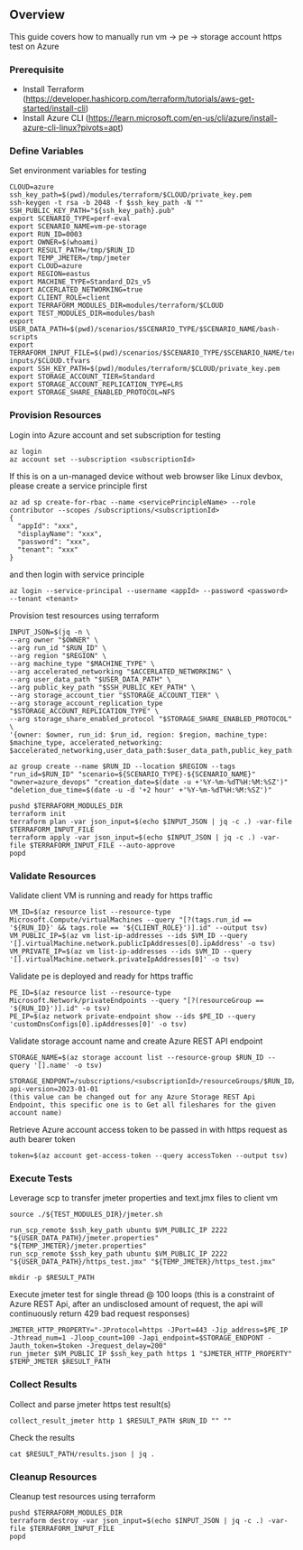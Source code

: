 ## Overview

This guide covers how to manually run vm -> pe -> storage account https test on Azure

### Prerequisite
* Install Terraform (https://developer.hashicorp.com/terraform/tutorials/aws-get-started/install-cli)
* Install Azure CLI (https://learn.microsoft.com/en-us/cli/azure/install-azure-cli-linux?pivots=apt)

### Define Variables
Set environment variables for testing
```
CLOUD=azure
ssh_key_path=$(pwd)/modules/terraform/$CLOUD/private_key.pem
ssh-keygen -t rsa -b 2048 -f $ssh_key_path -N ""
SSH_PUBLIC_KEY_PATH="${ssh_key_path}.pub"
export SCENARIO_TYPE=perf-eval
export SCENARIO_NAME=vm-pe-storage
export RUN_ID=0003
export OWNER=$(whoami)
export RESULT_PATH=/tmp/$RUN_ID
export TEMP_JMETER=/tmp/jmeter
export CLOUD=azure
export REGION=eastus
export MACHINE_TYPE=Standard_D2s_v5
export ACCERLATED_NETWORKING=true
export CLIENT_ROLE=client
export TERRAFORM_MODULES_DIR=modules/terraform/$CLOUD
export TEST_MODULES_DIR=modules/bash
export USER_DATA_PATH=$(pwd)/scenarios/$SCENARIO_TYPE/$SCENARIO_NAME/bash-scripts
export TERRAFORM_INPUT_FILE=$(pwd)/scenarios/$SCENARIO_TYPE/$SCENARIO_NAME/terraform-inputs/$CLOUD.tfvars
export SSH_KEY_PATH=$(pwd)/modules/terraform/$CLOUD/private_key.pem
export STORAGE_ACCOUNT_TIER=Standard
export STORAGE_ACCOUNT_REPLICATION_TYPE=LRS
export STORAGE_SHARE_ENABLED_PROTOCOL=NFS
```

### Provision Resources

Login into Azure account and set subscription for testing
```
az login
az account set --subscription <subscriptionId>
```

If this is on a un-managed device without web browser like Linux devbox, please create a service principle first
```
az ad sp create-for-rbac --name <servicePrincipleName> --role contributor --scopes /subscriptions/<subscriptionId>
{
  "appId": "xxx",
  "displayName": "xxx",
  "password": "xxx",
  "tenant": "xxx"
}
```

and then login with service principle
```
az login --service-principal --username <appId> --password <password> --tenant <tenant>
```

Provision test resources using terraform
```
INPUT_JSON=$(jq -n \
--arg owner "$OWNER" \
--arg run_id "$RUN_ID" \
--arg region "$REGION" \
--arg machine_type "$MACHINE_TYPE" \
--arg accelerated_networking "$ACCERLATED_NETWORKING" \
--arg user_data_path "$USER_DATA_PATH" \
--arg public_key_path "$SSH_PUBLIC_KEY_PATH" \
--arg storage_account_tier "$STORAGE_ACCOUNT_TIER" \
--arg storage_account_replication_type "$STORAGE_ACCOUNT_REPLICATION_TYPE" \
--arg storage_share_enabled_protocol "$STORAGE_SHARE_ENABLED_PROTOCOL" \
'{owner: $owner, run_id: $run_id, region: $region, machine_type: $machine_type, accelerated_networking: $accelerated_networking,user_data_path:$user_data_path,public_key_path:$public_key_path,storage_account_tier:$storage_account_tier,storage_account_replication_type:$storage_account_replication_type,storage_share_enabled_protocol:$storage_share_enabled_protocol}')
 
az group create --name $RUN_ID --location $REGION --tags "run_id=$RUN_ID" "scenario=${SCENARIO_TYPE}-${SCENARIO_NAME}" "owner=azure_devops" "creation_date=$(date -u +'%Y-%m-%dT%H:%M:%SZ')" "deletion_due_time=$(date -u -d '+2 hour' +'%Y-%m-%dT%H:%M:%SZ')"

pushd $TERRAFORM_MODULES_DIR
terraform init
terraform plan -var json_input=$(echo $INPUT_JSON | jq -c .) -var-file $TERRAFORM_INPUT_FILE
terraform apply -var json_input=$(echo $INPUT_JSON | jq -c .) -var-file $TERRAFORM_INPUT_FILE --auto-approve
popd
```

### Validate Resources
Validate client VM is running and ready for https traffic
```
VM_ID=$(az resource list --resource-type Microsoft.Compute/virtualMachines --query "[?(tags.run_id == '${RUN_ID}' && tags.role == '${CLIENT_ROLE}')].id" --output tsv)
VM_PUBLIC_IP=$(az vm list-ip-addresses --ids $VM_ID --query '[].virtualMachine.network.publicIpAddresses[0].ipAddress' -o tsv)
VM_PRIVATE_IP=$(az vm list-ip-addresses --ids $VM_ID --query '[].virtualMachine.network.privateIpAddresses[0]' -o tsv)
```

Validate pe is deployed and ready for https traffic
```
PE_ID=$(az resource list --resource-type Microsoft.Network/privateEndpoints --query "[?(resourceGroup == '${RUN_ID}')].id" -o tsv)
PE_IP=$(az network private-endpoint show --ids $PE_ID --query 'customDnsConfigs[0].ipAddresses[0]' -o tsv)
```

Validate storage account name and create Azure REST API endpoint
```
STORAGE_NAME=$(az storage account list --resource-group $RUN_ID --query '[].name' -o tsv)

STORAGE_ENDPONT=/subscriptions/<subscriptionId>/resourceGroups/$RUN_ID/providers/Microsoft.Storage/storageAccounts/$STORAGE_NAME/fileServices/default/shares?api-version=2023-01-01
(this value can be changed out for any Azure Storage REST Api Endpoint, this specific one is to Get all fileshares for the given account name)
```

Retrieve Azure account access token to be passed in with https request as auth bearer token
```
token=$(az account get-access-token --query accessToken --output tsv)
```

### Execute Tests
Leverage scp to transfer jmeter properties and text.jmx files to client vm
```
source ./${TEST_MODULES_DIR}/jmeter.sh

run_scp_remote $ssh_key_path ubuntu $VM_PUBLIC_IP 2222 "${USER_DATA_PATH}/jmeter.properties" "${TEMP_JMETER}/jmeter.properties"
run_scp_remote $ssh_key_path ubuntu $VM_PUBLIC_IP 2222 "${USER_DATA_PATH}/https_test.jmx" "${TEMP_JMETER}/https_test.jmx"

mkdir -p $RESULT_PATH
```

Execute jmeter test for single thread @ 100 loops (this is a constraint of Azure REST Api, after an undisclosed amount of request, the api will continuously return 429 bad request responses)
```
JMETER_HTTP_PROPERTY="-JProtocol=https -JPort=443 -Jip_address=$PE_IP -Jthread_num=1 -Jloop_count=100 -Japi_endpoint=$STORAGE_ENDPONT -Jauth_token=$token -Jrequest_delay=200"
run_jmeter $VM_PUBLIC_IP $ssh_key_path https 1 "$JMETER_HTTP_PROPERTY" $TEMP_JMETER $RESULT_PATH
```

### Collect Results
Collect and parse jmeter https test result(s)
```
collect_result_jmeter http 1 $RESULT_PATH $RUN_ID "" ""
```

Check the results
```
cat $RESULT_PATH/results.json | jq .
```

### Cleanup Resources
Cleanup test resources using terraform
```
pushd $TERRAFORM_MODULES_DIR
terraform destroy -var json_input=$(echo $INPUT_JSON | jq -c .) -var-file $TERRAFORM_INPUT_FILE
popd
```